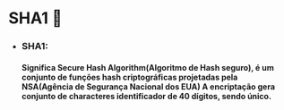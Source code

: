  # SHA1 🔐
 - ### SHA1:
   #### Significa Secure Hash Algorithm(Algoritmo de Hash seguro), é um conjunto de funções hash criptográficas projetadas pela NSA(Agência de Segurança Nacional dos EUA) A encriptação gera conjunto de characteres identificador de 40 dígitos, sendo único.